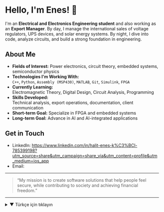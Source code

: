 # Hello, I'm Enes! 👋

I'm an **Electrical and Electronics Engineering student** and also working as an **Export Manager**. By day, I manage the international sales of voltage regulators, UPS devices, and solar energy systems. By night, I dive into code, analyze circuits, and build a strong foundation in engineering.

## About Me

- **Fields of Interest:** Power electronics, circuit theory, embedded systems, semiconductor physics  
- **Technologies I'm Working With:**  
  `C++`, `Python`, `Assembly (MSP430)`, `MATLAB`, `Git`, `Simulink`, `FPGA`  
- **Currently Learning:**  
  Electromagnetic Theory, Digital Design, Circuit Analysis, Programming  
- **Skills Developed:**  
  Technical analysis, export operations, documentation, client communication  
- **Short-term Goal:** Specialize in FPGA and embedded systems  
- **Long-term Goal:** Advance in AI and AI-integrated applications

## Get in Touch
- LinkedIn: https://www.linkedin.com/in/halit-enes-k%C3%BCl-785399198?utm_source=share&utm_campaign=share_via&utm_content=profile&utm_medium=ios_app
- Email: 

---

> “My mission is to create software solutions that help people feel secure, while contributing to society and achieving financial freedom.”

---

<details>
<summary>▼ Türkçe için tıklayın</summary>

# Merhaba, ben Enes! 👋

Ben bir **Elektrik-Elektronik Mühendisliği öğrencisi** ve aynı zamanda bir **ihracat müdürüyüm**. Gündüzleri enerji sistemleri, regülatörler ve güneş enerjisi ürünlerinin dış ticaretiyle ilgileniyor, akşamları ise kod yazarak, devre analizleri yaparak ve mühendislik temelimi sağlamlaştırarak ilerliyorum.

## Hakkımda Kısaca

- **Alanım:** Güç elektroniği, devre teorisi, gömülü sistemler, yarı iletken fiziği  
- **İlgilendiğim Teknolojiler:**  
  `C++`, `Python`, `Assembly (MSP430)`, `MATLAB`, `Git`, `Simulink`, `FPGA`  
- **Şu anda Öğrendiğim:**  
  Elektromanyetik Teori, Sayısal Tasarım, Devre Analizi, Programlama  
- **Geliştirdiğim Beceriler:**  
  Teknik analiz, dış ticaret süreç yönetimi, dokümantasyon, müşteri iletişimi  
- **Kısa Vadeli Hedef:** FPGA ve gömülü sistemlerde uzmanlaşmak  
- **Uzun Vadeli Hedef:** Yapay zeka ve yapay zeka ile entegreli uygulamalar geliştirme konusunda derinleşmek

## İletişim
- LinkedIn: [linkedin.com/in/enesogrenici](https://linkedin.com)  
- Mail: enes@example.com *(örnek)*

---

> "Yazılım geliştirerek insanların kendini güvende hissedeceği çözümler üretmek istiyorum. Aynı zamanda bu çözümlerle hem topluma fayda sağlamak hem de maddi özgürlüğe ulaşmak."

</details>

<!--
**eneskl47/eneskl47** is a ✨ _special_ ✨ repository because its `README.md` (this file) appears on your GitHub profile.

Here are some ideas to get you started:

- 🔭 I’m currently working on ...
- 🌱 I’m currently learning ...
- 👯 I’m looking to collaborate on ...
- 🤔 I’m looking for help with ...
- 💬 Ask me about ...
- 📫 How to reach me: ...
- 😄 Pronouns: ...
- ⚡ Fun fact: ...
-->
